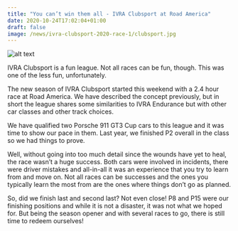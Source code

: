 ```yaml
---
title: "You can’t win them all - IVRA Clubsport at Road America"
date: 2020-10-24T17:02:04+01:00
draft: false
image: /news/ivra-clubsport-2020-race-1/clubsport.jpg
---
```

![alt text](/news/ivra-clubsport-2020-race-1/clubsport.jpg)

IVRA Clubsport is a fun league. Not all races can be fun, though. This was one of the less fun, unfortunately.

The new season of IVRA Clubsport started this weekend with a 2.4 hour race at Road America. We have described the concept previously, but in short the league shares some similarities to IVRA Endurance but with other car classes and other track choices.

We have qualified two Porsche 911 GT3 Cup cars to this league and it was time to show our pace in them. Last year, we finished P2 overall in the class so we had things to prove.

Well, without going into too much detail since the wounds have yet to heal, the race wasn’t a huge success. Both cars were involved in incidents, there were driver mistakes and all-in-all it was an experience that you try to learn from and move on. Not all races can be successes and the ones you typically learn the most from are the ones where things don’t go as planned.

So, did we finish last and second last? Not even close! P8 and P15 were our finishing positions and while it is not a disaster, it was not what we hoped for. But being the season opener and with several races to go, there is still time to redeem ourselves!


